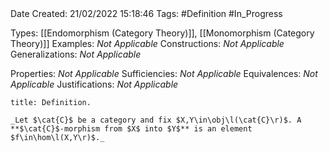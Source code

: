 <br />
<br />

Date Created: 21/02/2022 15:18:46
Tags: #Definition #In_Progress

Types: [[Endomorphism (Category Theory)]], [[Monomorphism (Category Theory)]]
Examples: _Not Applicable_
Constructions: _Not Applicable_
Generalizations: _Not Applicable_

Properties: _Not Applicable_
Sufficiencies: _Not Applicable_
Equivalences: _Not Applicable_
Justifications: _Not Applicable_

``` ad-Definition
title: Definition.

_Let $\cat{C}$ be a category and fix $X,Y\in\obj\l(\cat{C}\r)$. A **$\cat{C}$-morphism from $X$ into $Y$** is an element $f\in\hom\l(X,Y\r)$._

```
